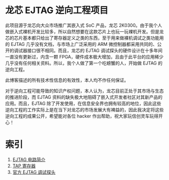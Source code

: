 
# 龙芯 EJTAG 逆向工程项目

此项目源于龙芯向大众市场推广其嵌入式 SoC 产品，龙芯 2K0300。由于我个人做嵌入式裸机开发比较多，所以自然想要在这款芯片上也玩一玩裸机开发。但是龙芯的芯片基本都只给出了寄存器定义之类的东西，至于用来做裸机调试之类功能用的 EJTAG 几乎没有文档，与市场上广泛采用的 ARM 微控制器都采用共同的、公开的调试器接口很不相同。而且，龙芯的 EJTAG 调试探头的硬件设计在十多年间一直没有更新过，内含一颗 FPGA，硬件成本极大增加，且由于此平台的应用稀少几乎没有任何相关资料。所以，我个人做了第一个吃螃蟹的人，开始做 EJTAG 的逆向工程。

此博客描述的所有技术性信息的有效性，本人均不作任何保证。

对于逆向工程可能导致的知识产权问题，本人认为，龙芯目前正处于其市场与生态的推进阶段，而 EJTAG 资料的缺失极大地阻碍了嵌入式开发者社区对其新产品的应用。而且，EJTAG 除了开发使用，在信息安全界也拥有较高的地位，因此这些逆向工程的工作实际上是在当下对龙芯的市场发展大有裨益的，因此我决定将这些逆向工程的成果公开，希望能对各位 hacker 作出帮助，祝大家玩信创灵车玩得开心！

# 索引

1. [EJTAG 电路简介](01-circuit-overview.md)
2. [TAP 寄存器](02-tap-register.md)
3. [官方 EJTAG 调试探头](03-official-probe.md)

